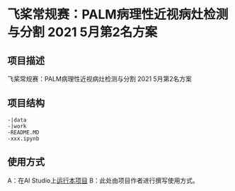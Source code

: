 # 飞桨常规赛：PALM病理性近视病灶检测与分割 2021 5月第2名方案

## 项目描述
飞桨常规赛：PALM病理性近视病灶检测与分割 2021 5月第2名方案

## 项目结构
```
-|data
-|work
-README.MD
-xxx.ipynb
```
## 使用方式
A：在AI Studio上[运行本项目](https://aistudio.baidu.com/aistudio/projectdetail/1986156)
B：此处由项目作者进行撰写使用方式。
